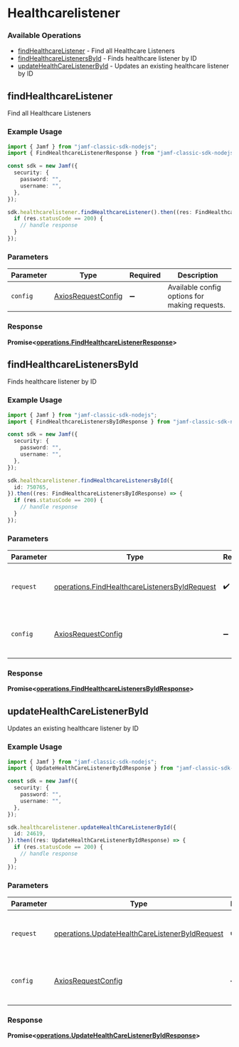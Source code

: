 # Healthcarelistener

### Available Operations

* [findHealthcareListener](#findhealthcarelistener) - Find all Healthcare Listeners
* [findHealthcareListenersById](#findhealthcarelistenersbyid) - Finds healthcare listener by ID
* [updateHealthCareListenerById](#updatehealthcarelistenerbyid) - Updates an existing healthcare listener by ID

## findHealthcareListener

Find all Healthcare Listeners

### Example Usage

```typescript
import { Jamf } from "jamf-classic-sdk-nodejs";
import { FindHealthcareListenerResponse } from "jamf-classic-sdk-nodejs/dist/sdk/models/operations";

const sdk = new Jamf({
  security: {
    password: "",
    username: "",
  },
});

sdk.healthcarelistener.findHealthcareListener().then((res: FindHealthcareListenerResponse) => {
  if (res.statusCode == 200) {
    // handle response
  }
});
```

### Parameters

| Parameter                                                    | Type                                                         | Required                                                     | Description                                                  |
| ------------------------------------------------------------ | ------------------------------------------------------------ | ------------------------------------------------------------ | ------------------------------------------------------------ |
| `config`                                                     | [AxiosRequestConfig](https://axios-http.com/docs/req_config) | :heavy_minus_sign:                                           | Available config options for making requests.                |


### Response

**Promise<[operations.FindHealthcareListenerResponse](../../models/operations/findhealthcarelistenerresponse.md)>**


## findHealthcareListenersById

Finds healthcare listener by ID

### Example Usage

```typescript
import { Jamf } from "jamf-classic-sdk-nodejs";
import { FindHealthcareListenersByIdResponse } from "jamf-classic-sdk-nodejs/dist/sdk/models/operations";

const sdk = new Jamf({
  security: {
    password: "",
    username: "",
  },
});

sdk.healthcarelistener.findHealthcareListenersById({
  id: 750765,
}).then((res: FindHealthcareListenersByIdResponse) => {
  if (res.statusCode == 200) {
    // handle response
  }
});
```

### Parameters

| Parameter                                                                                                      | Type                                                                                                           | Required                                                                                                       | Description                                                                                                    |
| -------------------------------------------------------------------------------------------------------------- | -------------------------------------------------------------------------------------------------------------- | -------------------------------------------------------------------------------------------------------------- | -------------------------------------------------------------------------------------------------------------- |
| `request`                                                                                                      | [operations.FindHealthcareListenersByIdRequest](../../models/operations/findhealthcarelistenersbyidrequest.md) | :heavy_check_mark:                                                                                             | The request object to use for the request.                                                                     |
| `config`                                                                                                       | [AxiosRequestConfig](https://axios-http.com/docs/req_config)                                                   | :heavy_minus_sign:                                                                                             | Available config options for making requests.                                                                  |


### Response

**Promise<[operations.FindHealthcareListenersByIdResponse](../../models/operations/findhealthcarelistenersbyidresponse.md)>**


## updateHealthCareListenerById

Updates an existing healthcare listener by ID

### Example Usage

```typescript
import { Jamf } from "jamf-classic-sdk-nodejs";
import { UpdateHealthCareListenerByIdResponse } from "jamf-classic-sdk-nodejs/dist/sdk/models/operations";

const sdk = new Jamf({
  security: {
    password: "",
    username: "",
  },
});

sdk.healthcarelistener.updateHealthCareListenerById({
  id: 24619,
}).then((res: UpdateHealthCareListenerByIdResponse) => {
  if (res.statusCode == 200) {
    // handle response
  }
});
```

### Parameters

| Parameter                                                                                                        | Type                                                                                                             | Required                                                                                                         | Description                                                                                                      |
| ---------------------------------------------------------------------------------------------------------------- | ---------------------------------------------------------------------------------------------------------------- | ---------------------------------------------------------------------------------------------------------------- | ---------------------------------------------------------------------------------------------------------------- |
| `request`                                                                                                        | [operations.UpdateHealthCareListenerByIdRequest](../../models/operations/updatehealthcarelistenerbyidrequest.md) | :heavy_check_mark:                                                                                               | The request object to use for the request.                                                                       |
| `config`                                                                                                         | [AxiosRequestConfig](https://axios-http.com/docs/req_config)                                                     | :heavy_minus_sign:                                                                                               | Available config options for making requests.                                                                    |


### Response

**Promise<[operations.UpdateHealthCareListenerByIdResponse](../../models/operations/updatehealthcarelistenerbyidresponse.md)>**

